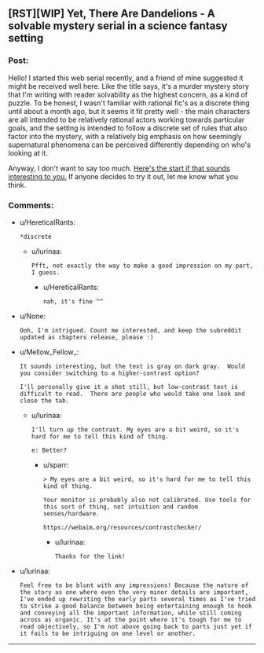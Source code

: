 ## [RST][WIP] Yet, There Are Dandelions - A solvable mystery serial in a science fantasy setting

### Post:

Hello! I started this web serial recently, and a friend of mine suggested it might be received well here. Like the title says, it's a murder mystery story that I'm writing with reader solvability as the highest concern, as a kind of puzzle. To be honest, I wasn't familiar with rational fic's as a discrete thing until about a month ago, but it seems it fit pretty well - the main characters are all intended to be relatively rational actors working towards particular goals, and the setting is intended to follow a discrete set of rules that also factor into the mystery, with a relatively big emphasis on how seemingly supernatural phenomena can be perceived differently depending on who's looking at it. 

Anyway, I don't want to say too much. [Here's the start if that sounds interesting to you.](https://yettherearedandelions.wordpress.com/2017/08/08/prologue-unwanted-guests/) If anyone decides to try it out, let me know what you think.

### Comments:

- u/HereticalRants:
  ```
  *discrete
  ```

  - u/lurinaa:
    ```
    Pfft, not exactly the way to make a good impression on my part, I guess.
    ```

    - u/HereticalRants:
      ```
      nah, it's fine ^^
      ```

- u/None:
  ```
  Ooh, I'm intrigued. Count me interested, and keep the subreddit updated as chapters release, please :)
  ```

- u/Mellow_Fellow_:
  ```
  It sounds interesting, but the text is gray on dark gray.  Would you consider switching to a higher-contrast option?

  I'll personally give it a shot still, but low-contrast text is difficult to read.  There are people who would take one look and close the tab.
  ```

  - u/lurinaa:
    ```
    I'll turn up the contrast. My eyes are a bit weird, so it's hard for me to tell this kind of thing.

    e: Better?
    ```

    - u/sparr:
      ```
      > My eyes are a bit weird, so it's hard for me to tell this kind of thing.

      Your monitor is probably also not calibrated. Use tools for this sort of thing, not intuition and random senses/hardware.

      https://webaim.org/resources/contrastchecker/
      ```

      - u/lurinaa:
        ```
        Thanks for the link!
        ```

- u/lurinaa:
  ```
  Feel free to be blunt with any impressions! Because the nature of the story as one where even the very minor details are important, I've ended up rewriting the early parts several times as I've tried to strike a good balance between being entertaining enough to hook and conveying all the important information, while still coming across as organic. It's at the point where it's tough for me to read objectively, so I'm not above going back to parts just yet if it fails to be intriguing on one level or another.
  ```

---

